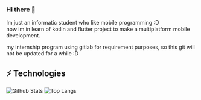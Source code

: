 ### Hi there 👋

Im just an informatic student who like mobile programming :D <br>
now im in learn of kotlin and flutter project to make a multiplatform mobile development.

my internship program using gitlab for requirement purposes,
so this git will not be updated for a while :D

## ⚡ Technologies

![Github Stats](https://github-readme-stats.vercel.app/api?username=kakaranara&count_private=true&show_icons=true&include_all_commits=true)
![Top Langs](https://github-readme-stats.vercel.app/api/top-langs/?username=kakaranara&hide=TeX&layout=compact)


<!--
**Kakaranara/Kakaranara** is a ✨ _special_ ✨ repository because its `README.md` (this file) appears on your GitHub profile.

Here are some ideas to get you started:

- 🔭 I’m currently working on ...
- 🌱 I’m currently learning ...
- 👯 I’m looking to collaborate on ...
- 🤔 I’m looking for help with ...
- 💬 Ask me about ...
- 📫 How to reach me: ...
- 😄 Pronouns: ...
- ⚡ Fun fact: ...

-->

